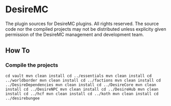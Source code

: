 DesireMC
========

The plugin sources for DesireMC plugins. All rights reserved. The source code nor the compiled projects may not be distributed unless explicity given permission of the DesireMC management and development team.

How To
--------------

### Compile the projects ###
`cd vault
mvn clean install
cd ../essentials
mvn clean install
cd ../worldborder
mvn clean install
cd ../factions
mvn clean install
cd ../DesireDependencies
mvn clean install
cd ../DesireCore
mvn clean install
cd ../DesireNPC
mvn clean install
cd ../DesireHub
mvn clean install
cd ../hcf
mvn clean install
cd ../koth
mvn clean install
cd ../desirebungee`